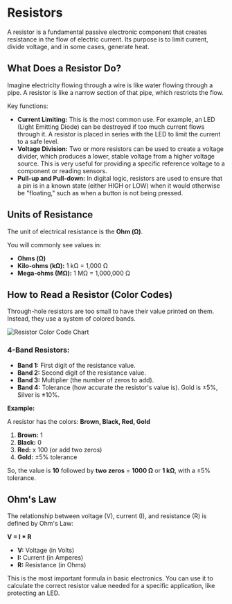 
# Resistors

A resistor is a fundamental passive electronic component that creates resistance in the flow of electric current. Its purpose is to limit current, divide voltage, and in some cases, generate heat.

## What Does a Resistor Do?

Imagine electricity flowing through a wire is like water flowing through a pipe. A resistor is like a narrow section of that pipe, which restricts the flow.

Key functions:

-   **Current Limiting:** This is the most common use. For example, an LED (Light Emitting Diode) can be destroyed if too much current flows through it. A resistor is placed in series with the LED to limit the current to a safe level.
-   **Voltage Division:** Two or more resistors can be used to create a voltage divider, which produces a lower, stable voltage from a higher voltage source. This is very useful for providing a specific reference voltage to a component or reading sensors.
-   **Pull-up and Pull-down:** In digital logic, resistors are used to ensure that a pin is in a known state (either HIGH or LOW) when it would otherwise be "floating," such as when a button is not being pressed.

## Units of Resistance

The unit of electrical resistance is the **Ohm (Ω)**.

You will commonly see values in:

-   **Ohms (Ω)**
-   **Kilo-ohms (kΩ):** 1 kΩ = 1,000 Ω
-   **Mega-ohms (MΩ):** 1 MΩ = 1,000,000 Ω

## How to Read a Resistor (Color Codes)

Through-hole resistors are too small to have their value printed on them. Instead, they use a system of colored bands.

![Resistor Color Code Chart](https://www.build-electronic-circuits.com/wp-content/uploads/2011/11/4-band-resistor-color-code-chart.png)

### 4-Band Resistors:

-   **Band 1:** First digit of the resistance value.
-   **Band 2:** Second digit of the resistance value.
-   **Band 3:** Multiplier (the number of zeros to add).
-   **Band 4:** Tolerance (how accurate the resistor's value is). Gold is ±5%, Silver is ±10%.

**Example:**

A resistor has the colors: **Brown, Black, Red, Gold**

1.  **Brown:** 1
2.  **Black:** 0
3.  **Red:** x 100 (or add two zeros)
4.  **Gold:** ±5% tolerance

So, the value is **10** followed by **two zeros** = **1000 Ω** or **1 kΩ**, with a ±5% tolerance.

## Ohm's Law

The relationship between voltage (V), current (I), and resistance (R) is defined by Ohm's Law:

**V = I * R**

-   **V:** Voltage (in Volts)
-   **I:** Current (in Amperes)
-   **R:** Resistance (in Ohms)

This is the most important formula in basic electronics. You can use it to calculate the correct resistor value needed for a specific application, like protecting an LED.
